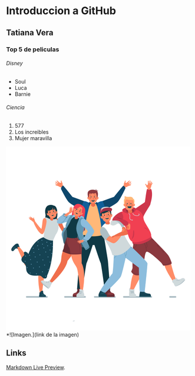 # Introduccion a GitHub
## Tatiana Vera
### Top 5 de peliculas
###### Disney
* Soul
* Luca
* Barnie
######  Ciencia
1. 577
2. Los increibles
3. Mujer maravilla

![Imagen.](https://github.com/Tatianaverah2071/Top5series/blob/main/2650149-removebg-preview.png)
*![Imagen.](link de la imagen)

## Links
 [Markdown Live Preview](https://markdownlivepreview.com/).
